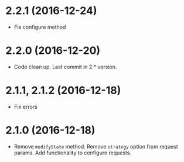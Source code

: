 # 2.2.1 (2016-12-24)

  * Fix configure method

# 2.2.0 (2016-12-20)

  * Code clean up. Last commit in 2.* version.

# 2.1.1, 2.1.2 (2016-12-18)

  * Fix errors

# 2.1.0 (2016-12-18)

  * Remove `modifyState` method. Remove `strategy` option from request params. Add functionality to configure requests.
